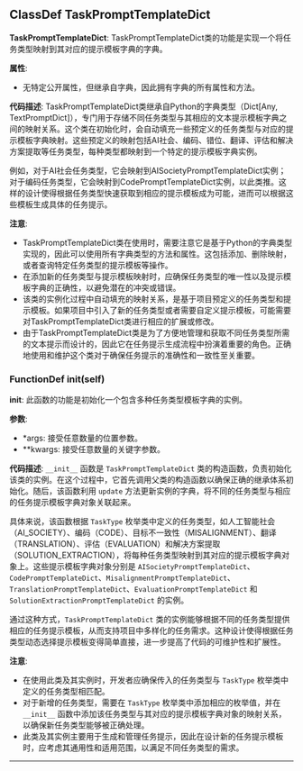 ## ClassDef TaskPromptTemplateDict
**TaskPromptTemplateDict**: TaskPromptTemplateDict类的功能是实现一个将任务类型映射到其对应的提示模板字典的字典。

**属性**:
- 无特定公开属性，但继承自字典，因此拥有字典的所有属性和方法。

**代码描述**:
TaskPromptTemplateDict类继承自Python的字典类型（Dict[Any, TextPromptDict]），专门用于存储不同任务类型与其相应的文本提示模板字典之间的映射关系。这个类在初始化时，会自动填充一些预定义的任务类型与对应的提示模板字典映射。这些预定义的映射包括AI社会、编码、错位、翻译、评估和解决方案提取等任务类型，每种类型都映射到一个特定的提示模板字典实例。

例如，对于AI社会任务类型，它会映射到AISocietyPromptTemplateDict实例；对于编码任务类型，它会映射到CodePromptTemplateDict实例，以此类推。这样的设计使得根据任务类型快速获取到相应的提示模板成为可能，进而可以根据这些模板生成具体的任务提示。

**注意**:
- TaskPromptTemplateDict类在使用时，需要注意它是基于Python的字典类型实现的，因此可以使用所有字典类型的方法和属性。这包括添加、删除映射，或者查询特定任务类型的提示模板等操作。
- 在添加新的任务类型与提示模板映射时，应确保任务类型的唯一性以及提示模板字典的正确性，以避免潜在的冲突或错误。
- 该类的实例化过程中自动填充的映射关系，是基于项目预定义的任务类型和提示模板。如果项目中引入了新的任务类型或者需要自定义提示模板，可能需要对TaskPromptTemplateDict类进行相应的扩展或修改。
- 由于TaskPromptTemplateDict类是为了方便地管理和获取不同任务类型所需的文本提示而设计的，因此它在任务提示生成流程中扮演着重要的角色。正确地使用和维护这个类对于确保任务提示的准确性和一致性至关重要。
### FunctionDef __init__(self)
**__init__**: 此函数的功能是初始化一个包含多种任务类型模板字典的实例。

**参数**:
- *args: 接受任意数量的位置参数。
- **kwargs: 接受任意数量的关键字参数。

**代码描述**:
`__init__` 函数是 `TaskPromptTemplateDict` 类的构造函数，负责初始化该类的实例。在这个过程中，它首先调用父类的构造函数以确保正确的继承体系初始化。随后，该函数利用 `update` 方法更新实例的字典，将不同的任务类型与相应的任务提示模板字典对象关联起来。

具体来说，该函数根据 `TaskType` 枚举类中定义的任务类型，如人工智能社会（AI_SOCIETY）、编码（CODE）、目标不一致性（MISALIGNMENT）、翻译（TRANSLATION）、评估（EVALUATION）和解决方案提取（SOLUTION_EXTRACTION），将每种任务类型映射到其对应的提示模板字典对象上。这些提示模板字典对象分别是 `AISocietyPromptTemplateDict`、`CodePromptTemplateDict`、`MisalignmentPromptTemplateDict`、`TranslationPromptTemplateDict`、`EvaluationPromptTemplateDict` 和 `SolutionExtractionPromptTemplateDict` 的实例。

通过这种方式，`TaskPromptTemplateDict` 类的实例能够根据不同的任务类型提供相应的任务提示模板，从而支持项目中多样化的任务需求。这种设计使得根据任务类型动态选择提示模板变得简单直接，进一步提高了代码的可维护性和扩展性。

**注意**:
- 在使用此类及其实例时，开发者应确保传入的任务类型与 `TaskType` 枚举类中定义的任务类型相匹配。
- 对于新增的任务类型，需要在 `TaskType` 枚举类中添加相应的枚举值，并在 `__init__` 函数中添加该任务类型与其对应的提示模板字典对象的映射关系，以确保新任务类型能够被正确处理。
- 此类及其实例主要用于生成和管理任务提示，因此在设计新的任务提示模板时，应考虑其通用性和适用范围，以满足不同任务类型的需求。
***
